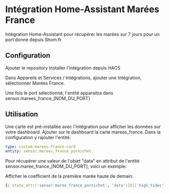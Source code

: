 # Intégration Home-Assistant Marées France

Intégration Home-Assistant pour récupérer les marées sur 7 jours pour un port donné depuis Shom.fr

## Configuration
Ajouter le repository 
Installer l'intégration depuis HACS

Dans Appareils et Services / Intégrations, ajouter une Intégration, sélectionner Marées France.

Une fois le port sélectionné, l'entité apparaitra dans sensor.marees_france_[NOM_DU_PORT]

## Utilisation

Une carte est pré-installée avec l'intégration pour afficher les données sur votre dashboard. Ajouter sur le dashboard la carte marees_france.
Dans la configuration y rajouter l'entité:

```yaml
type: custom:marees-france-card
entity: sensor.marees_france_pornichet
```


Pour récupérer une valeur de l'objet "data" en attribut de l'entité sensor.maree_france_[NOM_DU_PORT], voici un exemple:

Afficher le coefficient de la première marée haute de demain:

```yaml
{{ state_attr('sensor.maree_france_pornichet', 'data')[0]['high_tides'][0]['coefficient'] }}
```
